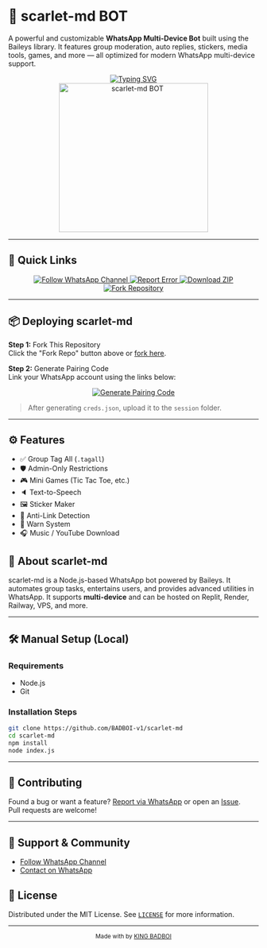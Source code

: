 # 🤖 scarlet-md BOT

A powerful and customizable **WhatsApp Multi-Device Bot** built using the Baileys library. It features group moderation, auto replies, stickers, media tools, games, and more — all optimized for modern WhatsApp multi-device support.

<div align="center"> 
  <a href="https://git.io/typing-svg"> 
    <img src="https://readme-typing-svg.demolab.com?font=Ribeye&size=50&pause=1000&color=00FFA3&center=true&width=910&height=100&lines=BEN-10+MD+BOT;Multi-Device+Whatsapp+Bot;Coded+By+SNOWBIRD0074" alt="Typing SVG" />
  </a> 
</div> 

<div align="center"> 
  <a href="https://github.com/BADBOI-v1/scarlet-md">
    <img src="https://files.catbox.moe/8tuoqz.jpg" alt="scarlet-md BOT" height="300">
  </a> 
</div>

---

## 🚀 Quick Links

<div align="center">
  <a href="https://whatsapp.com/channel/0029VadCyFZGufJ2YW4bG42x">
    <img src="https://img.shields.io/badge/Follow%20WhatsApp%20Channel-25D366?style=for-the-badge&logo=whatsapp&logoColor=white" alt="Follow WhatsApp Channel"/>
  </a>
  <a href="https://wa.me/2348140825959?text=Hi%20I%20want%20to%20report%20an%20error%20in%20BEN-10%20MD%20BOT">
    <img src="https://img.shields.io/badge/Report%20Error%20on%20WhatsApp-EA4335?style=for-the-badge&logo=whatsapp&logoColor=white" alt="Report Error"/>
  </a>
  <a href="https://github.com/BADBOI-v1/scarlet-md/archive/refs/heads/main.zip">
    <img src="https://img.shields.io/badge/Download%20ZIP-4285F4?style=for-the-badge&logo=github&logoColor=white" alt="Download ZIP"/>
  </a>
  <a href="https://github.com/BADBOI-v1/scarlet-md/fork">
    <img src="https://img.shields.io/badge/Fork%20Repo-blue?style=for-the-badge&logo=github" alt="Fork Repository"/>
  </a>
</div>

---

## 📦 Deploying scarlet-md

**Step 1:** Fork This Repository  
Click the "Fork Repo" button above or [fork here](https://github.com/BADBOI-v1/scarlet-md/fork).

**Step 2:** Generate Pairing Code  
Link your WhatsApp account using the links below:

<div align="center">
  <a href="https://snowbird-pairing.onrender.com/">
    <img src="https://img.shields.io/badge/Generate%20Pairing%20Code-green?style=for-the-badge" alt="Generate Pairing Code"/>
  </a>
</div>

> After generating `creds.json`, upload it to the `session` folder.


---

## ⚙️ Features

- ✅ Group Tag All (`.tagall`)
- 🛡️ Admin-Only Restrictions
- 🎮 Mini Games (Tic Tac Toe, etc.)
- 🔈 Text-to-Speech
- 🖼️ Sticker Maker
- 🔗 Anti-Link Detection
- 🚫 Warn System
- 🎧 Music / YouTube Download

## 📖 About scarlet-md

scarlet-md is a Node.js-based WhatsApp bot powered by Baileys. It automates group tasks, entertains users, and provides advanced utilities in WhatsApp. It supports **multi-device** and can be hosted on Replit, Render, Railway, VPS, and more.

---

## 🛠️ Manual Setup (Local)

### Requirements

- Node.js
- Git

### Installation Steps

```bash
git clone https://github.com/BADBOI-v1/scarlet-md
cd scarlet-md
npm install
node index.js
```

---

## 🤝 Contributing

Found a bug or want a feature? [Report via WhatsApp](https://wa.me/2348140825959?text=Hi%20I%20want%20to%20report%20an%20error%20in%20Scarlet-10%20MD%20BOT) or open an [Issue](https://github.com/BADBOI-v1/scarlet-md/issues).  
Pull requests are welcome!

---

## 💬 Support & Community

- [Follow WhatsApp Channel](https://whatsapp.com/channel/0029VadCyFZGufJ2YW4bG42x)
- [Contact on WhatsApp](https://wa.me/2348140825959)

## 📄 License

Distributed under the MIT License. See [`LICENSE`](LICENSE) for more information.

---

<div align="center">
  <sub>Made with  by <a href="https://github.com/BADBOI-v1">KING BADBOI</a></sub>
</div>
